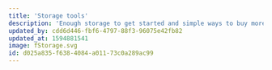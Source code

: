 ```yaml
---
title: 'Storage tools'
description: 'Enough storage to get started and simple ways to buy more or even bring your own.'
updated_by: cdd6d446-fbf6-4797-88f3-96075e42fb82
updated_at: 1594881541
image: fStorage.svg
id: d025a835-f638-4084-a011-73c0a289ac99
---
```

